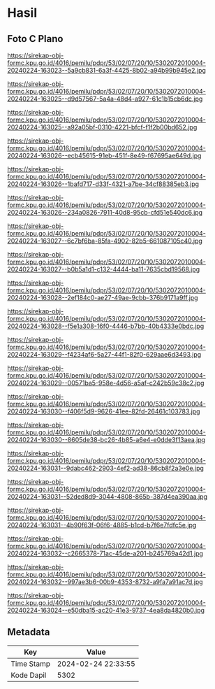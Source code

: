 # Hasil

## Foto C Plano

https://sirekap-obj-formc.kpu.go.id/4016/pemilu/pdpr/53/02/07/20/10/5302072010004-20240224-163023--5a9cb831-6a3f-4425-8b02-a94b99b945e2.jpg

https://sirekap-obj-formc.kpu.go.id/4016/pemilu/pdpr/53/02/07/20/10/5302072010004-20240224-163025--d9d57567-5a4a-48d4-a927-61c1b15cb6dc.jpg

https://sirekap-obj-formc.kpu.go.id/4016/pemilu/pdpr/53/02/07/20/10/5302072010004-20240224-163025--a92a05bf-0310-4221-bfcf-f1f2b00bd652.jpg

https://sirekap-obj-formc.kpu.go.id/4016/pemilu/pdpr/53/02/07/20/10/5302072010004-20240224-163026--ecb45615-91eb-451f-8e49-f67695ae649d.jpg

https://sirekap-obj-formc.kpu.go.id/4016/pemilu/pdpr/53/02/07/20/10/5302072010004-20240224-163026--1bafd717-d33f-4321-a7be-34cf88385eb3.jpg

https://sirekap-obj-formc.kpu.go.id/4016/pemilu/pdpr/53/02/07/20/10/5302072010004-20240224-163026--234a0826-7911-40d8-95cb-cfd51e540dc6.jpg

https://sirekap-obj-formc.kpu.go.id/4016/pemilu/pdpr/53/02/07/20/10/5302072010004-20240224-163027--6c7bf6ba-85fa-4902-82b5-661087105c40.jpg

https://sirekap-obj-formc.kpu.go.id/4016/pemilu/pdpr/53/02/07/20/10/5302072010004-20240224-163027--b0b5a1d1-c132-4444-ba11-7635cbd19568.jpg

https://sirekap-obj-formc.kpu.go.id/4016/pemilu/pdpr/53/02/07/20/10/5302072010004-20240224-163028--2ef184c0-ae27-49ae-9cbb-376b9171a9ff.jpg

https://sirekap-obj-formc.kpu.go.id/4016/pemilu/pdpr/53/02/07/20/10/5302072010004-20240224-163028--f5e1a308-16f0-4446-b7bb-40b4333e0bdc.jpg

https://sirekap-obj-formc.kpu.go.id/4016/pemilu/pdpr/53/02/07/20/10/5302072010004-20240224-163029--f4234af6-5a27-44f1-82f0-629aae6d3493.jpg

https://sirekap-obj-formc.kpu.go.id/4016/pemilu/pdpr/53/02/07/20/10/5302072010004-20240224-163029--00571ba5-958e-4d56-a5af-c242b59c38c2.jpg

https://sirekap-obj-formc.kpu.go.id/4016/pemilu/pdpr/53/02/07/20/10/5302072010004-20240224-163030--f406f5d9-9626-41ee-82fd-26461c103783.jpg

https://sirekap-obj-formc.kpu.go.id/4016/pemilu/pdpr/53/02/07/20/10/5302072010004-20240224-163030--8605de38-bc26-4b85-a6e4-e0dde3f13aea.jpg

https://sirekap-obj-formc.kpu.go.id/4016/pemilu/pdpr/53/02/07/20/10/5302072010004-20240224-163031--9dabc462-2903-4ef2-ad38-86cb8f2a3e0e.jpg

https://sirekap-obj-formc.kpu.go.id/4016/pemilu/pdpr/53/02/07/20/10/5302072010004-20240224-163031--52ded8d9-3044-4808-865b-387d4ea390aa.jpg

https://sirekap-obj-formc.kpu.go.id/4016/pemilu/pdpr/53/02/07/20/10/5302072010004-20240224-163031--4b90f63f-06f6-4885-b1cd-b7f6e7fdfc5e.jpg

https://sirekap-obj-formc.kpu.go.id/4016/pemilu/pdpr/53/02/07/20/10/5302072010004-20240224-163032--c2665378-71ac-45de-a201-b245769a42d1.jpg

https://sirekap-obj-formc.kpu.go.id/4016/pemilu/pdpr/53/02/07/20/10/5302072010004-20240224-163032--997ae3b6-00b9-4353-8732-a9fa7a91ac7d.jpg

https://sirekap-obj-formc.kpu.go.id/4016/pemilu/pdpr/53/02/07/20/10/5302072010004-20240224-163024--e50dba15-ac20-41e3-9737-4ea8da4820b0.jpg


## Metadata

| Key        | Value               |
| ---------- | ------------------- |
| Time Stamp | 2024-02-24 22:33:55 |
| Kode Dapil | 5302                |



